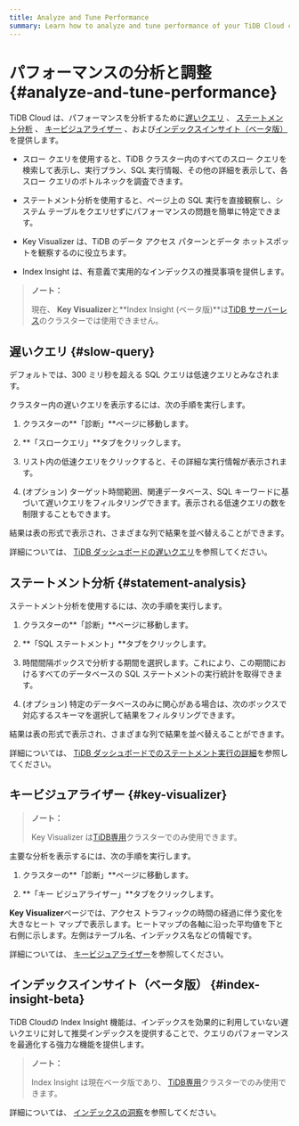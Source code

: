 ```yaml
---
title: Analyze and Tune Performance
summary: Learn how to analyze and tune performance of your TiDB Cloud cluster.
---
```


# パフォーマンスの分析と調整 {#analyze-and-tune-performance}

TiDB Cloud は、パフォーマンスを分析するために[遅いクエリ](#slow-query) 、 [ステートメント分析](#statement-analysis) 、 [キービジュアライザー](#key-visualizer) 、および[インデックスインサイト（ベータ版）](#index-insight-beta)を提供します。

-   スロー クエリを使用すると、TiDB クラスター内のすべてのスロー クエリを検索して表示し、実行プラン、SQL 実行情報、その他の詳細を表示して、各スロー クエリのボトルネックを調査できます。

-   ステートメント分析を使用すると、ページ上の SQL 実行を直接観察し、システム テーブルをクエリせずにパフォーマンスの問題を簡単に特定できます。

-   Key Visualizer は、TiDB のデータ アクセス パターンとデータ ホットスポットを観察するのに役立ちます。

-   Index Insight は、有意義で実用的なインデックスの推奨事項を提供します。

> **ノート：**
>
> 現在、 **Key Visualizer**と**Index Insight (ベータ版)**は[TiDB サーバーレス](/tidb-cloud/select-cluster-tier.md#tidb-serverless)のクラスターでは使用できません。

## 遅いクエリ {#slow-query}

デフォルトでは、300 ミリ秒を超える SQL クエリは低速クエリとみなされます。

クラスター内の遅いクエリを表示するには、次の手順を実行します。

1.  クラスターの**「診断」**ページに移動します。

2.  **「スロークエリ」**タブをクリックします。

3.  リスト内の低速クエリをクリックすると、その詳細な実行情報が表示されます。

4.  (オプション) ターゲット時間範囲、関連データベース、SQL キーワードに基づいて遅いクエリをフィルタリングできます。表示される低速クエリの数を制限することもできます。

結果は表の形式で表示され、さまざまな列で結果を並べ替えることができます。

詳細については、 [TiDB ダッシュボードの遅いクエリ](https://docs.pingcap.com/tidb/stable/dashboard-slow-query)を参照してください。

## ステートメント分析 {#statement-analysis}

ステートメント分析を使用するには、次の手順を実行します。

1.  クラスターの**「診断」**ページに移動します。

2.  **「SQL ステートメント」**タブをクリックします。

3.  時間間隔ボックスで分析する期間を選択します。これにより、この期間におけるすべてのデータベースの SQL ステートメントの実行統計を取得できます。

4.  (オプション) 特定のデータベースのみに関心がある場合は、次のボックスで対応するスキーマを選択して結果をフィルタリングできます。

結果は表の形式で表示され、さまざまな列で結果を並べ替えることができます。

詳細については、 [TiDB ダッシュボードでのステートメント実行の詳細](https://docs.pingcap.com/tidb/stable/dashboard-statement-details)を参照してください。

## キービジュアライザー {#key-visualizer}

> **ノート：**
>
> Key Visualizer は[TiDB専用](/tidb-cloud/select-cluster-tier.md#tidb-dedicated)クラスターでのみ使用できます。

主要な分析を表示するには、次の手順を実行します。

1.  クラスターの**「診断」**ページに移動します。

2.  **「キー ビジュアライザー」**タブをクリックします。

**Key Visualizer**ページでは、アクセス トラフィックの時間の経過に伴う変化を大きなヒート マップで表示します。ヒートマップの各軸に沿った平均値を下と右側に示します。左側はテーブル名、インデックス名などの情報です。

詳細については、 [キービジュアライザー](https://docs.pingcap.com/tidb/stable/dashboard-key-visualizer)を参照してください。

## インデックスインサイト（ベータ版） {#index-insight-beta}

TiDB Cloudの Index Insight 機能は、インデックスを効果的に利用していない遅いクエリに対して推奨インデックスを提供することで、クエリのパフォーマンスを最適化する強力な機能を提供します。

> **ノート：**
>
> Index Insight は現在ベータ版であり、 [TiDB専用](/tidb-cloud/select-cluster-tier.md#tidb-dedicated)クラスターでのみ使用できます。

詳細については、 [インデックスの洞察](/tidb-cloud/index-insight.md)を参照してください。
